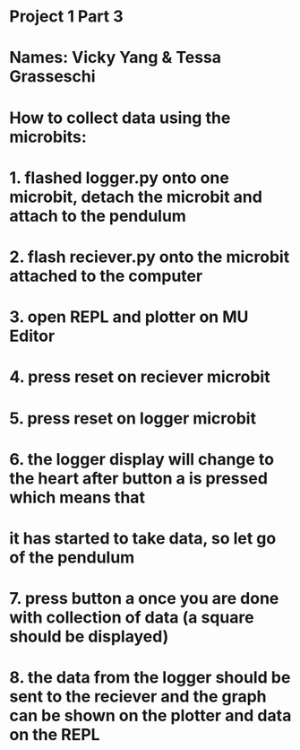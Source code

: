 # Project 1 Part 3
# Names: Vicky Yang & Tessa Grasseschi


# How to collect data using the microbits:
# 1. flashed logger.py onto one microbit, detach the microbit and attach to the pendulum
# 2. flash reciever.py onto the microbit attached to the computer
# 3. open REPL and plotter on MU Editor
# 4. press reset on reciever microbit
# 5. press reset on logger microbit
# 6. the logger display will change to the heart after button a is pressed which means that 
#    it has started to take data, so let go of the pendulum
# 7. press button a once you are done with collection of data (a square should be displayed)
# 8. the data from the logger should be sent to the reciever and the graph can be shown on the plotter and data on the REPL
